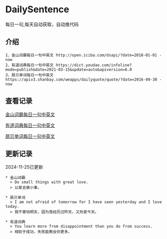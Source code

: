 # DailySentence

每日一句,每天自动获取，自动推代码

## 介绍

```
1、金山词霸每日一句中英文 http://open.iciba.com/dsapi/?date=2018-01-01 - now
2、有道词典每日一句中英文 https://dict.youdao.com/infoline?mode=publish&date=2021-03-15&update=auto&apiversion=6.0
3、扇贝单词每日一句中英文 https://apiv3.shanbay.com/weapps/dailyquote/quote/?date=2016-09-30 - now
```

## 查看记录

[金山词霸每日一句中英文](./data/iciba/)

[有道词典每日一句中英文](./data/youdao/)

[扇贝单词每日一句中英文](./data/shanbay/)

## 更新记录
2024-11-25已更新 
```
* 金山词霸
  > Do small things with great love.
  > 以爱去做小事。

* 扇贝单词
  > I am not afraid of tomorrow for I have seen yesterday and I love today.
  > 我不害怕明天，因为我经历过昨天，又热爱今天。

* 有道词典
  > You learn more from disappointment than you do from success.
  > 相较于成功，失败能教会你更多。

```
